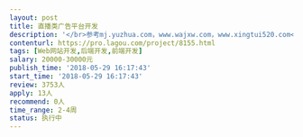```yaml
---                
layout: post       
title: 直播类广告平台开发           
description: '</br>参考mj.yuzhua.com，www.wajxw.com，www.xingtui520.com</br>要求能读取相关平台粉丝量，最近播放次数，转发次数等，</br>工期三周以内，分原型/修改两个阶段</br>'     
contenturl: https://pro.lagou.com/project/8155.html      
tags: [Web网站开发,后端开发,前端开发]            
salary: 20000-30000元          
publish_time: '2018-05-29 16:17:43'         
start_time: '2018-05-29 16:17:43'           
review: 3753人                   
apply: 13人                   
recommend: 0人                   
time_range: 2-4周              
status: 执行中                  
---                 
```

